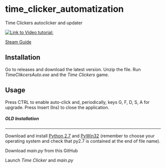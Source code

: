 # time_clicker_automatization
Time Clickers autoclicker and updater

[![Link to Video tutorial:][2]][1]

  [1]: http://www.youtube.com/watch?v=lszIoVU7CdY
  [2]: https://i.ytimg.com/vi_webp/lszIoVU7CdY/hqdefault.webp (Video tutorial)

[Steam Guide](http://steamcommunity.com/sharedfiles/filedetails/?id=487725714)

Installation
-------------
Go to releases and download the latest version.
Unzip the file. 
Run *TimeClikcersAuto.exe* and the *Time Clickers* game.


Usage
--------------
Press CTRL to enable auto-click and, periodically, keys G, F, D, S, A for upgrade.
Press Insert (Ins) to close the application.

##### OLD Installation
--------------
Download and install [Python 2.7](https://www.python.org/downloads/) and [PyWin32](http://sourceforge.net/projects/pywin32/files/) (remember to choose your operating system and check that py2.7 is contained at the end of file name).

Download *main.py* from this GitHub

Launch *Time Clicker* and  *main.py*
